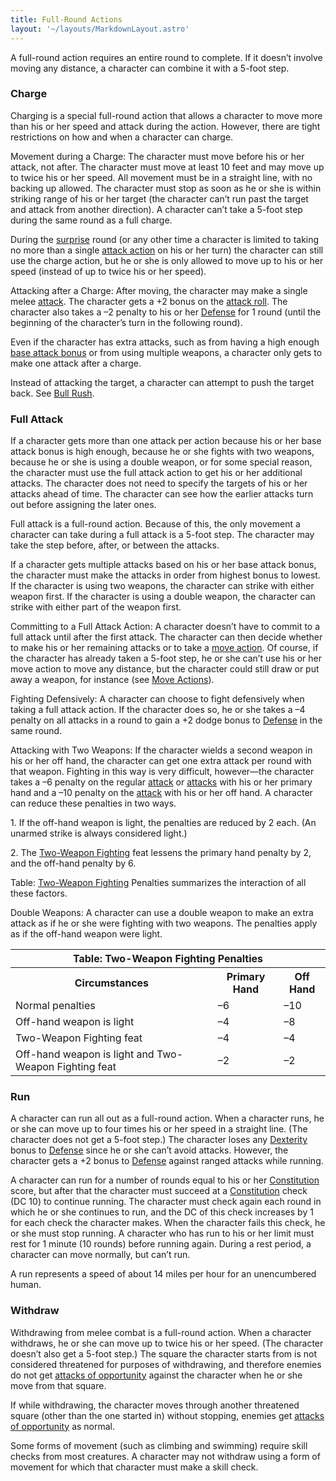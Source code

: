 ```yaml
---
title: Full-Round Actions
layout: '~/layouts/MarkdownLayout.astro'
---
```

A full-round action requires an entire round to complete. If it doesn’t
involve moving any distance, a character can combine it with a 5-foot step.

### Charge

Charging is a special full-round action that allows a character to move more
than his or her speed and attack during the action. However, there are tight
restrictions on how and when a character can charge.

Movement during a Charge: The character must move before his or her attack,
not after. The character must move at least 10 feet and may move up to twice
his or her speed. All movement must be in a straight line, with no backing up
allowed. The character must stop as soon as he or she is within striking range
of his or her target (the character can’t run past the target and attack from
another direction). A character can’t take a 5-foot step during the same round
as a full charge.

During the [surprise](/modern.d20.srd/combat/surprise) round (or any other
time a character is limited to taking no more than a single [attack action](/modern.d20.srd/combat/attack.actions) on his or her turn) the
character can still use the charge action, but he or she is only allowed to
move up to his or her speed (instead of up to twice his or her speed).

Attacking after a Charge: After moving, the character may make a single melee
[attack](/modern.d20.srd/combat/attack.roll). The character gets a +2 bonus on
the [attack roll](/modern.d20.srd/combat/attack.roll). The character also
takes a –2 penalty to his or her [Defense](/modern.d20.srd/combat/defense) for
1 round (until the beginning of the character’s turn in the following round).

Even if the character has extra attacks, such as from having a high enough
[base attack bonus](/modern.d20.srd/combat/attack.bonus) or from using
multiple weapons, a character only gets to make one attack after a charge.

Instead of attacking the target, a character can attempt to push the target
back. See [Bull Rush](/modern.d20.srd/combat/bull.rush).

### Full Attack

If a character gets more than one attack per action because his or her base
attack bonus is high enough, because he or she fights with two weapons,
because he or she is using a double weapon, or for some special reason, the
character must use the full attack action to get his or her additional
attacks. The character does not need to specify the targets of his or her
attacks ahead of time. The character can see how the earlier attacks turn out
before assigning the later ones.

Full attack is a full-round action. Because of this, the only movement a
character can take during a full attack is a 5-foot step. The character may
take the step before, after, or between the attacks.

If a character gets multiple attacks based on his or her base attack bonus,
the character must make the attacks in order from highest bonus to lowest. If
the character is using two weapons, the character can strike with either
weapon first. If the character is using a double wea­pon, the character can
strike with either part of the weapon first.

Committing to a Full Attack Action: A character doesn’t have to commit to a
full attack until after the first attack. The character can then decide
whether to make his or her remaining attacks or to take a [move action](/modern.d20.srd/combat/move.actions). Of course, if the character has
already taken a 5-foot step, he or she can’t use his or her move action to
move any distance, but the character could still draw or put away a weapon,
for instance (see [Move Actions](/modern.d20.srd/combat/move.actions)).

Fighting Defensively: A character can choose to fight defensively when taking
a full attack action. If the character does so, he or she takes a –4 penalty
on all attacks in a round to gain a +2 dodge bonus to
[Defense](/modern.d20.srd/combat/defense) in the same round.

Attacking with Two Weapons: If the character wields a second weapon in his or
her off hand, the character can get one extra attack per round with that
weapon. Fighting in this way is very difficult, however—the character takes a
–6 penalty on the regular [attack](/modern.d20.srd/combat/attack.roll) or
[attacks](/modern.d20.srd/combat/attack.roll) with his or her primary hand and
a –10 penalty on the [attack](/modern.d20.srd/combat/attack.roll) with his or
her off hand. A character can reduce these penalties in two ways.

1\. If the off-hand weapon is light, the penalties are reduced by 2 each. (An
unarmed strike is always considered light.)

2\. The [Two-Weapon Fighting](/modern.d20.srd/feats/two.weapon.fighting) feat
lessens the primary hand penalty by 2, and the off-hand penalty by 6.

Table: [Two-Weapon Fighting](/modern.d20.srd/feats/two.weapon.fighting)
Penalties summarizes the interaction of all these factors.

Double Weapons: A character can use a double weapon to make an extra attack as
if he or she were fighting with two weapons. The penalties apply as if the
off-hand weapon were light.


<table><tr><th colspan="3"> Table: Two-Weapon Fighting Penalties </th></tr> <tr><th> Circumstances</th><th> Primary Hand</th><th> Off Hand </th></tr> <tr><td> Normal penalties</td><td> –6</td><td> –10 </td></tr> <tr class="shaded"><td>Off-hand weapon is light</td><td> –4</td><td> –8 </td></tr> <tr><td>Two-Weapon Fighting feat</td><td> –4</td><td> –4 </td></tr> <tr class="shaded"><td>Off-hand weapon is light and Two-Weapon Fighting feat</td><td> –2</td><td> –2 </td></tr></table>



### Run

A character can run all out as a full-round action. When a character runs, he
or she can move up to four times his or her speed in a straight line. (The
character does not get a 5-foot step.) The character loses any
[Dexterity](/modern.d20.srd/basics/ability.scores) bonus to
[Defense](/modern.d20.srd/combat/defense) since he or she can’t avoid attacks.
However, the character gets a +2 bonus to
[Defense](/modern.d20.srd/combat/defense) against ranged attacks while
running.

A character can run for a number of rounds equal to his or her
[Constitution](/modern.d20.srd/basics/ability.scores) score, but after that
the character must succeed at a
[Constitution](/modern.d20.srd/basics/ability.scores) check (DC 10) to
continue running. The character must check again each round in which he or she
continues to run, and the DC of this check increases by 1 for each check the
character makes. When the character fails this check, he or she must stop
running. A character who has run to his or her limit must rest for 1 minute
(10 rounds) before running again. During a rest period, a character can move
normally, but can’t run.

A run represents a speed of about 14 miles per hour for an unencumbered human.

### Withdraw

Withdrawing from melee combat is a full-round action. When a character
withdraws, he or she can move up to twice his or her speed. (The character
doesn’t also get a 5-foot step.) The square the character starts from is not
considered threatened for purposes of withdrawing, and therefore enemies do
not get [attacks of opportunity](/modern.d20.srd/combat/attacks.of.opportunity) against the
character when he or she move from that square.

If while withdrawing, the character moves through another threatened square
(other than the one started in) without stopping, enemies get [attacks of opportunity](/modern.d20.srd/combat/attacks.of.opportunity) as normal.

Some forms of movement (such as climbing and swimming) require skill checks
from most creatures. A character may not withdraw using a form of movement for
which that character must make a skill check.

